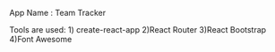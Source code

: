App Name : Team Tracker

Tools are used: 1) create-react-app
                2)React Router
                3)React Bootstrap
                4)Font Awesome
